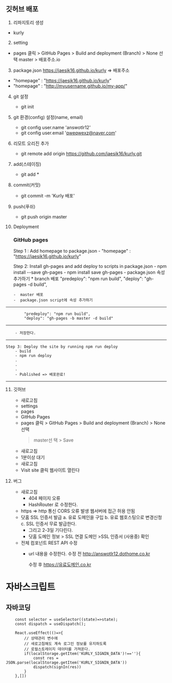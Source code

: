 ## 깃허브 배포

01. 리파지토리 생성
  - kurly

02. setting
   *  pages 클릭 > GitHub Pages > Build and deployment (Branch) > None 선택 master > 배포주소.io

03. package.json
                    https://jaesik16.github.io/kurly => 배포주소
  - "homepage" : "https://jaesik16.github.io/kurly"
  - "homepage" : "http://myusername.github.io/my-app/"

04. git 설정
    - git init

05. git 환경(config) 설정(name, email)
    - git config user.name 'answotlr12'
    - git config user.email 'qweqwexz@naver.com'

06. 리모트 오리진 추가
    - git remote add origin https://github.com/jaesik16/kurly.git

07. add(스테이징)
    - git add *

08. commit(커밋)
    - git commit -m 'Kurly 배포'

09. push(푸쉬)
    - git push origin master

10. Deployment
    
    ### GitHub pages

    Step 1 : Add homepage to package.json
        - "homepage" : "https://jaesik16.github.io/kurly"

    Step 2: Install gh-pages and add deploy to scripts in package.json
        - npm install --save gh-pages
        - npm install save gh-pages
        - package.json 속성 추가하기
           * branch 배포
            "predeploy": "npm run build",
            "deploy": "gh-pages -d build",

        -  master 배포 
        -  package.json script에 속성 추가하기
---        
            "predeploy": "npm run build",
            "deploy": "gh-pages -b master -d build"
---        
        - 저장한다.

---

    Step 3: Deploy the site by running npm run deploy
        - build
        - npm run deploy
        .
        .
        .
        - Published => 배포완료!
        
---

11. 깃허브
    - 새로고침
    - settings
    - pages
    - GitHub Pages
    - pages 클릭 > GitHub Pages > Build and deployment (Branch) > None 선택 
      > master선 택 > Save
    - 새로고침
    - 1분이상 대기
    - 새로고침
    - Visit site 클릭 웹사이트 열린다

12. 버그
    - 새로고침
      * 404 페이지 오류
      * HashRouter 로 수정한다.
    - https => http 통신 CORS 오류 발생 웹서버에 접근 허용 안됨
     * 닷홈 SSL 인증서 발급
       a. 유료 도메인을 구입
       b. 유료 웹호스팅으로 변경신청
       c. SSL 인증서 무료 발급한다.
       * 그리고 2-3일 기다린다.
       * 닷홈 도메인 정보 > SSL 연결 도메인 >SSL 인증서 (사용중) 확인
    
    -  전체 컴포넌트 REST API 수정
       * url 내용을 수정한다.
           수정 전
           http://answotlr12.dothome.co.kr
           
           수정 후
           https://유료도메인.co.kr 







# 자바스크립트
## 자바코딩
```
    const selector = useSelector((state)=>state);
    const dispatch = useDispatch();

    React.useEffect(()=>{
        // 상태관리 변수에 
        // 새로고침해도 계속 로그인 정보를 유지하도록
        // 로컬스토레이지 데이터를 가져온다.
        if(localStorage.getItem('KURLY_SIGNIN_DATA')!==''){
            const res = JSON.parse(localStorage.getItem('KURLY_SIGNIN_DATA'))
            dispatch(signIn(res))
        }
    },[])
```